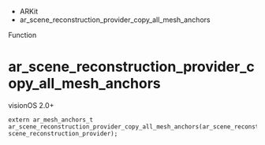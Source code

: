 

- ARKit
-  ar_scene_reconstruction_provider_copy_all_mesh_anchors 

Function

# ar_scene_reconstruction_provider_copy_all_mesh_anchors

visionOS 2.0+

``` source
extern ar_mesh_anchors_t ar_scene_reconstruction_provider_copy_all_mesh_anchors(ar_scene_reconstruction_provider_t scene_reconstruction_provider);
```

